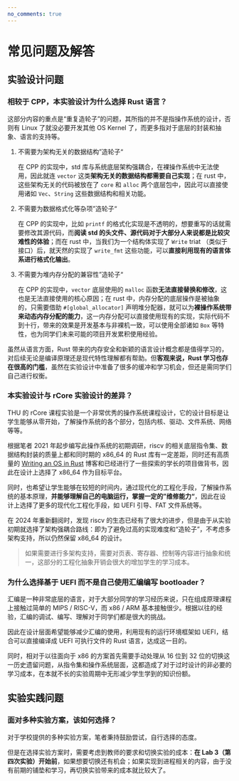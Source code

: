 ```yaml
---
no_comments: true
---
```


# 常见问题及解答

## 实验设计问题

### 相较于 CPP，本实验设计为什么选择 Rust 语言？

这部分内容的重点是“重复造轮子”的问题，其所指的并不是指操作系统的设计，否则有 Linux 了就没必要开发其他 OS Kernel 了，而更多指对于底层的封装和抽象、语言的支持等。

1. 不需要为架构无关的数据结构”造轮子“

    在 CPP 的实现中，std 库与系统底层架构强耦合，在裸操作系统中无法使用，因此就连 `vector` 这类**架构无关的数据结构都需要自己实现**；在 rust 中，这些架构无关的代码被放在了 `core` 和 `alloc` 两个底层包中，因此可以直接使用诸如 `Vec`、`String` 这些数据结构和相关功能。

2. 不需要为数据格式化等杂项”造轮子“

    在 CPP 的实现中，比如 `printf` 的格式化实现是不透明的，想要重写的话就需要修改其源代码，而**阅读 std 的头文件、源代码对于大部分人来说都是比较灾难性的体验**；而在 rust 中，当我们为一个结构体实现了 `Write` triat （类似于接口）后，就天然的实现了 `write_fmt` 这些功能，可以**直接利用现有的语言体系进行格式化输出**。

3. 不需要为堆内存分配的兼容性”造轮子“

    在 CPP 的实现中，`vector` 底层使用的 `malloc` 函数**无法直接替换和修改**，这也是无法直接使用的核心原因；在 rust 中，内存分配的底层操作是被抽象的，只需要借助 `#[global_allocator]` 声明堆分配器，就可以为**裸操作系统带来动态内存分配的能力**，这一内存分配可以直接使用现有的实现，实际代码不到十行，带来的效果是开发基本与非裸机一致，可以使用全部诸如 `Box` 等特性，也为同学们未来可能的项目开发累积使用经验。

虽然从语言方面，Rust 带来的内存安全和新颖的语言设计概念都是值得学习的，对后续无论是编译原理还是现代特性理解都有帮助。但**客观来说，Rust 学习也存在很高的门槛**，虽然在实验设计中准备了很多的缓冲和学习机会，但还是需同学们自己进行权衡。

### 本实验设计与 rCore 实验设计的差异？

THU 的 rCore 课程实验是一个非常优秀的操作系统课程设计，它的设计目标是让学生能够从零开始，了解操作系统的各个部分，包括内核、驱动、文件系统、网络等等。

根据笔者 2021 年起步编写此操作系统的初期调研，riscv 的相关底层指令集、数据结构封装的质量上都和同时期的 x86_64 的 Rust 库有一定差距，同时还有高质量的 [Writing an OS in Rust](https://os.phil-opp.com/) 博客和已经进行了一些探索的学长的项目做背书，因此在设计上选择了 x86_64 作为目标平台。

同时，也希望让学生能够在较短的时间内，通过现代化的工程化手段，了解操作系统的基本原理，**并能够理解自己的电脑运行，掌握一定的”维修能力“**，因此在设计上选择了更多的现代化工程化手段，如 UEFI 引导、FAT 文件系统等。

在 2024 年重新翻阅时，发现 riscv 的生态已经有了很大的进步，但是由于从实验初期就选择了架构强耦合路线：即为了避免过高的实现难度和“造轮子”，不考虑多架构支持，所以仍然保留 x86_64 的设计。

> 如果需要进行多架构支持，需要对页表、寄存器、控制等内容进行抽象和统一，这部分的工程化抽象开销会很大的增加学生的学习成本。


### 为什么选择基于 UEFI 而不是自己使用汇编编写 bootloader？

汇编是一种非常底层的语言，对于大部分同学的学习经历来说，只在组成原理课程上接触过简单的 MIPS / RISC-V，而 x86 / ARM 基本接触很少。根据以往的经验，汇编的调试、编写、理解对于同学们都是很大的挑战。

因此在设计层面希望能够减少汇编的使用，利用现有的运行环境框架如 UEFI，结合可以直接编译成 UEFI 可执行文件的 Rust 语言，达成这一目的。

同时，相对于以往面向于 x86 的方案首先需要手动处理从 16 位到 32 位的切换这一历史遗留问题，从指令集和操作系统层面，这都造成了对于过时设计的非必要的学习成本，在本就不长的实验周期中无形减少学生学到的知识份额。

## 实验实践问题

### 面对多种实验方案，该如何选择？

对于学校提供的多种实验方案，笔者秉持鼓励尝试，自行选择的态度。

但是在选择实验方案时，需要考虑到教师的要求和切换实验的成本：**在 Lab 3（第四次实验）开始前**，如果想要切换还有机会；如果实现到进程相关的内容，由于没有前期的铺垫和学习，再切换实验带来的成本就比较大了。
